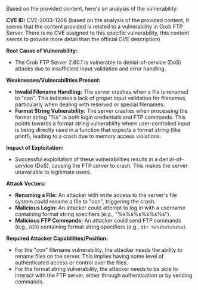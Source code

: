 Based on the provided content, here's an analysis of the vulnerability:

**CVE ID:** CVE-2003-1206 (based on the analysis of the provided content, it seems that the content provided is related to a vulnerability in Crob FTP Server. There is no CVE assigned to this specific vulnerability, this content seems to provide more detail than the official CVE description)

**Root Cause of Vulnerability:**

*   The Crob FTP Server 2.60.1 is vulnerable to denial-of-service (DoS) attacks due to insufficient input validation and error handling.

**Weaknesses/Vulnerabilities Present:**

*   **Invalid Filename Handling:** The server crashes when a file is renamed to "con". This indicates a lack of proper input validation for filenames, particularly when dealing with reserved or special filenames.
*   **Format String Vulnerability:** The server crashes when processing the format string "%s" in both login credentials and FTP commands. This points towards a format string vulnerability where user-controlled input is being directly used in a function that expects a format string (like printf), leading to a crash due to memory access violations.

**Impact of Exploitation:**

*   Successful exploitation of these vulnerabilities results in a denial-of-service (DoS), causing the FTP server to crash. This makes the server unavailable to legitimate users.

**Attack Vectors:**

*   **Renaming a File:** An attacker with write access to the server's file system could rename a file to "con", triggering the crash.
*   **Malicious Login:** An attacker could attempt to log in with a username containing format string specifiers (e.g., "%s%s%s%s%s%s").
*   **Malicious FTP Commands:** An attacker could send FTP commands (e.g., `DIR`) containing format string specifiers (e.g., `dir %s%s%s%s%s%s`).

**Required Attacker Capabilities/Position:**

*   For the "con" filename vulnerability, the attacker needs the ability to rename files on the server. This implies having some level of authenticated access or control over the files.
*   For the format string vulnerability, the attacker needs to be able to interact with the FTP server, either through authentication or by sending commands.